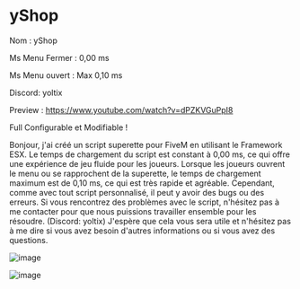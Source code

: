 # yShop

Nom :  yShop

Ms Menu Fermer : 0,00 ms

Ms Menu ouvert : Max 0,10 ms

Discord: yoltix

Preview : https://www.youtube.com/watch?v=dPZKVGuPpI8

Full Configurable et Modifiable !

Bonjour, j'ai créé un script superette pour FiveM en utilisant le Framework ESX. Le temps de chargement du script est constant à 0,00 ms, ce qui offre une expérience de jeu fluide pour les joueurs. Lorsque les joueurs ouvrent le menu ou se rapprochent de la superette, le temps de chargement maximum est de 0,10 ms, ce qui est très rapide et agréable. Cependant, comme avec tout script personnalisé, il peut y avoir des bugs ou des erreurs. Si vous rencontrez des problèmes avec le script, n'hésitez pas à me contacter pour que nous puissions travailler ensemble pour les résoudre. (Discord: yoltix) J'espère que cela vous sera utile et n'hésitez pas à me dire si vous avez besoin d'autres informations ou si vous avez des questions.

![image](https://github.com/Yoltix02/yShop/assets/78927312/879e0658-35eb-4847-b39d-46a749e8b355)


![image](https://github.com/Yoltix02/yShop/assets/78927312/c1fb56e6-892c-4563-b3d5-79660c2cfcc9)
